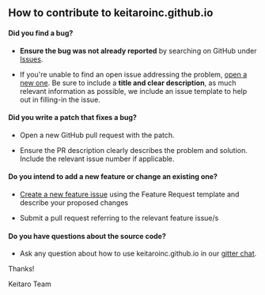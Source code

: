 ## How to contribute to keitaroinc.github.io

#### **Did you find a bug?**

* **Ensure the bug was not already reported** by searching on GitHub under [Issues](https://github.com/keitaroinc/keitaroinc.github.io/issues).

* If you're unable to find an open issue addressing the problem, [open a new one](https://github.com/keitaroinc/keitaroinc.github.io/issues/new). Be sure to include a **title and clear description**, as much relevant information as possible, we include an issue template to help out in filling-in the issue.

#### **Did you write a patch that fixes a bug?**

* Open a new GitHub pull request with the patch.

* Ensure the PR description clearly describes the problem and solution. Include the relevant issue number if applicable.

#### **Do you intend to add a new feature or change an existing one?**

* [Create a new feature issue](https://github.com/keitaroinc/keitaroinc.github.io/issues/new) using the Feature Request template and describe your proposed changes

* Submit a pull request referring to the relevant feature issue/s

#### **Do you have questions about the source code?**

* Ask any question about how to use keitaroinc.github.io in our [gitter chat](https://gitter.im/keitaroinc/ckan).

Thanks!

Keitaro Team
